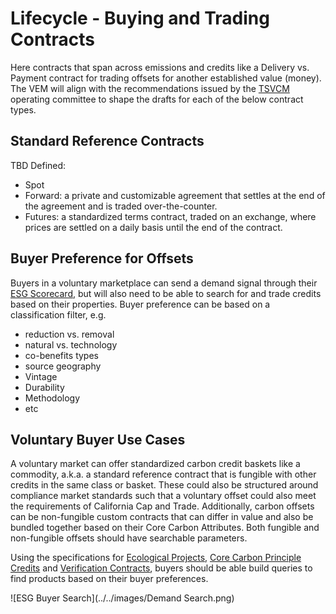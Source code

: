 # Lifecycle - Buying and Trading Contracts

Here contracts that span across emissions and credits like a Delivery vs. Payment contract for trading offsets for another established value (money). The VEM will align with the recommendations issued by the [TSVCM](https://www.iif.com/tsvcm) operating committee to shape the drafts for each of the below contract types.

## Standard Reference Contracts

TBD Defined:

- Spot
- Forward: a private and customizable agreement that settles at the end of the agreement and is traded over-the-counter.
- Futures: a standardized terms contract, traded on an exchange, where prices are settled on a daily basis until the end of the contract.
 
## Buyer Preference for Offsets

Buyers in a voluntary marketplace can send a demand signal through their [ESG Scorecard](../demand/ESG-Scorecard.md), but will also need to be able to search for and trade credits based on their properties. Buyer preference can be based on a classification filter, e.g. 
  - reduction vs. removal
  - natural vs. technology
  - co-benefits types
  - source geography
  - Vintage
  - Durability
  - Methodology
  - etc

## Voluntary Buyer Use Cases

A voluntary market can offer standardized carbon credit baskets like a commodity, a.k.a. a standard reference contract that is fungible with other credits in the same class or basket.  These could also be structured around compliance market standards such that a voluntary offset could also meet the requirements of California Cap and Trade.  Additionally, carbon offsets can be non-fungible custom contracts that can differ in value and also be bundled together based on their Core Carbon Attributes.  Both fungible and non-fungible offsets should have searchable parameters.

Using the specifications for [Ecological Projects](../credits/ecological-project.md), [Core Carbon Principle Credits](../credits/ccp.md) and [Verification Contracts](../credits/verification.md), buyers should be able build queries to find products based on their buyer preferences.

![ESG Buyer Search](../../images/Demand Search.png)
